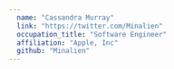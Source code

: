 ```yaml
---
  name: "Cassandra Murray"
  link: "https://twitter.com/Minalien"
  occupation_title: "Software Engineer"
  affiliation: "Apple, Inc"
  github: "Minalien"
---
```

